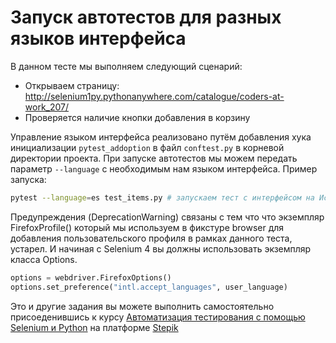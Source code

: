 # Запуск автотестов для разных языков интерфейса
В данном тесте мы выполняем следующий сценарий:
- Открываем страницу: http://selenium1py.pythonanywhere.com/catalogue/coders-at-work_207/
- Проверяется наличие кнопки добавления в корзину


Управление языком интерфейса реализовано путём добавления хука инициализации `pytest_addoption` в файл `conftest.py` в корневой директории проекта. 
При запуске автотестов мы можем передать параметр `--language` с необходимым нам языком интерфейса. 
Пример запуска:
```bash
pytest --language=es test_items.py # запускаем тест с интерфейсом на Испанском языке
```


Предупреждения (DeprecationWarning) связаны с тем что что экземпляр FirefoxProfile() который мы используем в фикстуре browser для добавления пользовательского профиля в рамках данного теста, устарел.
И начиная с Selenium 4 вы должны использовать экземпляр класса Options.
```py
options = webdriver.FirefoxOptions()
options.set_preference("intl.accept_languages", user_language)
```

Это и другие задания вы можете выполнить самостоятельно присоеденившись к курсу [Автоматизация тестирования с помощью Selenium и Python](https://stepik.org/course/575/promo) на платформе [Stepik](https://stepik.org/)
